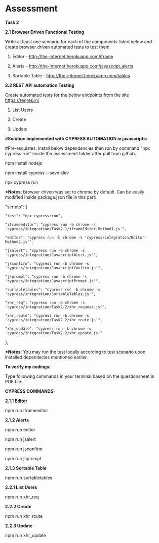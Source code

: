 # Assessment

__Task 2__

__2.1 Browser Driven Functional Testing__

Write at least one scenario for each of the components listed below and create browser driven automated tests to test them.

1. Editor - ​http://the-internet.herokuapp.com/iframe

2. Alerts - ​http://the-internet.herokuapp.com/javascript_alerts

3. Sortable Table - ​http://the-internet.herokuapp.com/tables
      
__2.2 REST API automation Testing__

Create automated tests for the below endpoints from the site ​https://reqres.in/ 

1. List Users

2. Create 

3. Update

__#Solution implemented with CYPRESS AUTOMATION in javascripts:__

#Pre-requistes: Install below dependencies than run by command "npx cypress run" inside the assessment folder after pull from github.

npm install nodejs

npm install cypress --save-dev

npx cypress run

__*Notes__: Browser driven was set to chrome by default. Can be easily modified inside package.json file in this part:

  "scripts": {
  
    "test": "npx cypress:run",
    
    "iframeeditor": "cypress run -b chrome -s 'cypress/integration/Task2.1/iframeEditor-Method1.js'",
    
    "editor": "cypress run -b chrome -s 'cypress/integration/Editor-Method2.js'",
    
    "jsalert": "cypress run -b chrome -s 'cypress/integration/JavascriptAlert.js'",
    
    "jsconfirm": "cypress run -b chrome -s 'cypress/integration/JavascriptConfirm.js'",
    
    "jsprompt": "cypress run -b chrome -s 'cypress/integration/JavascriptPrompt.js'",
    
    "sortabletables": "cypress run -b chrome -s 'cypress/integration/SortableTables.js'",
    
    "xhr_req": "cypress run -b chrome -s 'cypress/integration/Task2.2/xhr_request.js'",
    
    "xhr_route": "cypress run -b chrome -s 'cypress/integration/Task2.2/xhr_route.js'",
    
    "xhr_update": "cypress run -b chrome -s 'cypress/integration/Task2.2/xhr_update.js'"
    
  },

__*Notes__: You may run the test locally according to test scenario upon installed dependecies mentioned earlier.

__To verify my codings:__

Type following commands in your terminal based on the questionsheet in PDF file:


__CYPRESS COMMANDS__

__2.1.1 Editor__

npm run iframeeditor

__2.1.2 Alerts__

npm run editor

npm run jsalert

npm run jsconfirm

npm run jsprompt

__2.1.3 Sortable Table__

npm run sortabletables

__2.2.1 List Users__

npm run xhr_req

__2.2.2 Create__

npm run xhr_route

__2.2.3 Update__

npm run xhr_update
